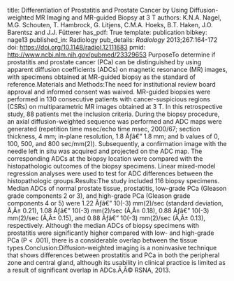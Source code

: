 title: Differentiation of Prostatitis and Prostate Cancer by Using Diffusion-weighted MR Imaging and MR-guided Biopsy at 3 T
authors: K.N.A. Nagel, M.G. Schouten, T. Hambrock, G. Litjens, C.M.A. Hoeks, B.T. Haken, J.O. Barentsz and J.J. Fütterer
has_pdf: True
template: publication
bibkey: nage13
published_in: Radiology
pub_details: <i>Radiology</i> 2013;267:164-172
doi: https://doi.org/10.1148/radiol.12111683
pmid: http://www.ncbi.nlm.nih.gov/pubmed/23329653
PurposeTo determine if prostatitis and prostate cancer (PCa) can be distinguished by using apparent diffusion coefficients (ADCs) on magnetic resonance (MR) images, with specimens obtained at MR-guided biopsy as the standard of reference.Materials and Methods:The need for institutional review board approval and informed consent was waived. MR-guided biopsies were performed in 130 consecutive patients with cancer-suspicious regions (CSRs) on multiparametric MR images obtained at 3 T. In this retrospective study, 88 patients met the inclusion criteria. During the biopsy procedure, an axial diffusion-weighted sequence was performed and ADC maps were generated (repetition time msec/echo time msec, 2000/67; section thickness, 4 mm; in-plane resolution, 1.8 Ãƒâ€” 1.8 mm; and b values of 0, 100, 500, and 800 sec/mm(2)). Subsequently, a confirmation image with the needle left in situ was acquired and projected on the ADC map. The corresponding ADCs at the biopsy location were compared with the histopathologic outcomes of the biopsy specimens. Linear mixed-model regression analyses were used to test for ADC differences between the histopathologic groups.Results:The study included 116 biopsy specimens. Median ADCs of normal prostate tissue, prostatitis, low-grade PCa (Gleason grade components 2 or 3), and high-grade PCa (Gleason grade components 4 or 5) were 1.22 Ãƒâ€” 10(-3) mm(2)/sec (standard deviation, Ã‚Â± 0.21), 1.08 Ãƒâ€” 10(-3) mm(2)/sec (Ã‚Â± 0.18), 0.88 Ãƒâ€” 10(-3) mm(2)/sec (Ã‚Â± 0.15), and 0.88 Ãƒâ€” 10(-3) mm(2)/sec (Ã‚Â± 0.13), respectively. Although the median ADCs of biopsy specimens with prostatitis were significantly higher compared with low- and high-grade PCa (P < .001), there is a considerable overlap between the tissue types.Conclusion:Diffusion-weighted imaging is a noninvasive technique that shows differences between prostatitis and PCa in both the peripheral zone and central gland, although its usability in clinical practice is limited as a result of significant overlap in ADCs.Ã‚Â© RSNA, 2013.

